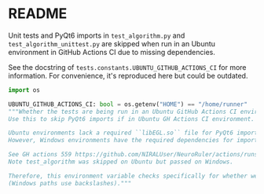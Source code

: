 # README

Unit tests and PyQt6 imports in `test_algorithm.py` and `test_algorithm_unittest.py` are skipped when run in an
Ubuntu environment in GitHub Actions CI due to missing dependencies.

See the docstring of `tests.constants.UBUNTU_GITHUB_ACTIONS_CI` for more information. For convenience, it's reproduced
here but could be outdated.

```py
import os

UBUNTU_GITHUB_ACTIONS_CI: bool = os.getenv("HOME") == "/home/runner"
"""Whether the tests are being run in an Ubuntu GitHub Actions CI environment.
Use this to skip PyQt6 imports if in Ubuntu GH Actions CI environment.

Ubuntu environments lack a required ``libEGL.so`` file for PyQt6 imports. This causes an error when importing PyQt6.
However, Windows environments have the required dependencies for importing PyQt6.

See GH actions 559 https://github.com/NIRALUser/NeuroRuler/actions/runs/4901894070/jobs/8753416763.
Note test_algorithm was skipped on Ubuntu but passed on Windows.

Therefore, this environment variable checks specifically for whether we're in an Ubuntu GH CI environment
(Windows paths use backslashes)."""
```
